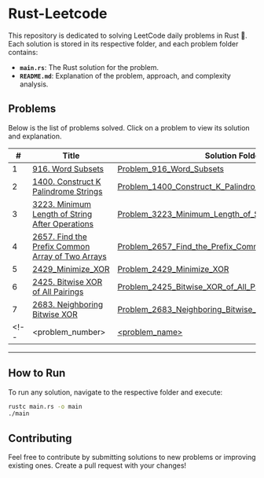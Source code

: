 # Rust-Leetcode

This repository is dedicated to solving LeetCode daily problems in Rust 🦀. Each solution is stored in its respective folder, and each problem folder contains:

- **`main.rs`**: The Rust solution for the problem.
- **`README.md`**: Explanation of the problem, approach, and complexity analysis.

## Problems
Below is the list of problems solved. Click on a problem to view its solution and explanation.

| #   | Title                                                                 | Solution Folder                  |
| --- | --------------------------------------------------------------------- | -------------------------------- |
| 1   | [916. Word Subsets](https://leetcode.com/problems/word-subsets/) | [Problem_916_Word_Subsets](./Problem_916_Word_Subsets/) |
|2|[1400. Construct K Palindrome Strings](https://leetcode.com/problems/construct-k-palindrome-strings/)|[Problem_1400_Construct_K_Palindrome_Strings](./Problem_1400_Construct_K_Palindrome_Strings)|
|3|[3223. Minimum Length of String After Operations](https://leetcode.com/problems/minimum-length-of-string-after-operations/)|[Problem_3223_Minimum_Length_of_String_After_Operations](./Problem_3223_Minimum_Length_of_String_After_Operations)|
|4|[2657. Find the Prefix Common Array of Two Arrays](https://leetcode.com/problems/find-the-prefix-common-array-of-two-arrays)|[Problem_2657_Find_the_Prefix_Common_Array_of_Two_Arrays](./Problem_2657_Find_the_Prefix_Common_Array_of_Two_Arrays)|
|5|[2429_Minimize_XOR](https://leetcode.com/problems/minimize-xor/)|[Problem_2429_Minimize_XOR](./Problem_2429_Minimize_XOR)|
|6|[2425. Bitwise XOR of All Pairings](https://leetcode.com/problems/bitwise-xor-of-all-pairings/)|[Problem_2425_Bitwise_XOR_of_All_Pairings](./Problem_2425_Bitwise_XOR_of_All_Pairings)|
|7|[2683. Neighboring Bitwise XOR](https://leetcode.com/problems/neighboring-bitwise-xor/)|[Problem_2683_Neighboring_Bitwise_XOR](./Problem_2683_Neighboring_Bitwise_XOR)|
<!-- |<problem_number>|[<problem_name>](<problem_link>)|[<folder_name>](<folder_link>)| -->


---

## How to Run

To run any solution, navigate to the respective folder and execute:

```bash
rustc main.rs -o main
./main
```

## Contributing
Feel free to contribute by submitting solutions to new problems or improving existing ones. Create a pull request with your changes!
